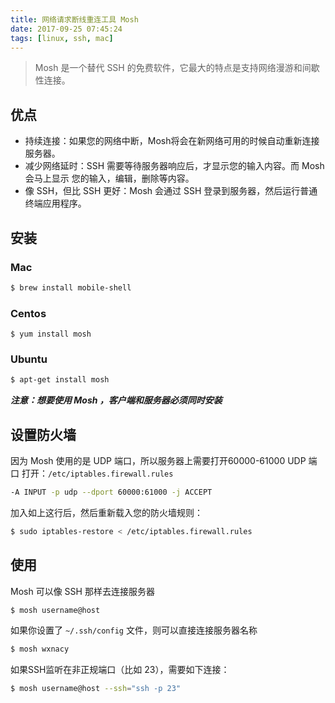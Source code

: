 ```yaml
---
title: 网络请求断线重连工具 Mosh
date: 2017-09-25 07:45:24
tags: [linux, ssh, mac]
---
```


> Mosh 是一个替代 SSH 的免费软件，它最大的特点是支持网络漫游和间歇性连接。

<!-- more -->

<!-- toc -->
## 优点

- 持续连接：如果您的网络中断，Mosh将会在新网络可用的时候自动重新连接服务器。
- 减少网络延时：SSH 需要等待服务器响应后，才显示您的输入内容。而 Mosh 会马上显示
    您的输入，编辑，删除等内容。
- 像 SSH，但比 SSH 更好：Mosh 会通过 SSH 登录到服务器，然后运行普通终端应用程序。

## 安装
### Mac
```bash
$ brew install mobile-shell
```
### Centos
```
$ yum install mosh
```
### Ubuntu
```bash
$ apt-get install mosh
```
***注意：想要使用 Mosh ，客户端和服务器必须同时安装***

## 设置防火墙
因为 Mosh 使用的是 UDP 端口，所以服务器上需要打开60000-61000 UDP 端口
打开：`/etc/iptables.firewall.rules`
```bash
-A INPUT -p udp --dport 60000:61000 -j ACCEPT
```
加入如上这行后，然后重新载入您的防火墙规则：
```bash
$ sudo iptables-restore < /etc/iptables.firewall.rules
```

## 使用
Mosh 可以像 SSH 那样去连接服务器
```bash
$ mosh username@host
```
如果你设置了 `~/.ssh/config` 文件，则可以直接连接服务器名称
```bash
$ mosh wxnacy
```
如果SSH监听在非正规端口（比如 23），需要如下连接：
```bash
$ mosh username@host --ssh="ssh -p 23"
```
